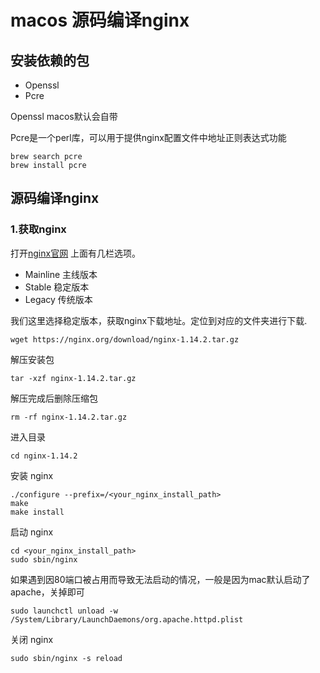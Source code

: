 # macos 源码编译nginx

## 安装依赖的包
- Openssl
- Pcre

Openssl macos默认会自带

Pcre是一个perl库，可以用于提供nginx配置文件中地址正则表达式功能

``` shell
brew search pcre
brew install pcre

```

## 源码编译nginx

### 1.获取nginx

打开[nginx官网]('https://nginx.org/en/download.html')
上面有几栏选项。
- Mainline 主线版本
- Stable 稳定版本
- Legacy 传统版本

我们这里选择稳定版本，获取nginx下载地址。定位到对应的文件夹进行下载.
``` shell 
wget https://nginx.org/download/nginx-1.14.2.tar.gz

```
解压安装包

``` shell 
tar -xzf nginx-1.14.2.tar.gz
```

解压完成后删除压缩包
``` shell 
rm -rf nginx-1.14.2.tar.gz
```

进入目录
``` shell 
cd nginx-1.14.2
```
安装 nginx

``` shell 
./configure --prefix=/<your_nginx_install_path>
make 
make install 
```
启动 nginx

```
cd <your_nginx_install_path>
sudo sbin/nginx

```
如果遇到因80端口被占用而导致无法启动的情况，一般是因为mac默认启动了apache，关掉即可

``` shell
sudo launchctl unload -w /System/Library/LaunchDaemons/org.apache.httpd.plist

```
关闭 nginx
``` shell
sudo sbin/nginx -s reload
```






